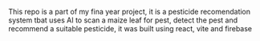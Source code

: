 This repo is a part of my fina year project, it is a pesticide recomendation system tbat uses AI to scan a maize leaf for pest, detect the pest and recommend a suitable pesticide, it was built using react, vite and firebase
